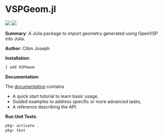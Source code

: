 # VSPGeom.jl

[![](https://img.shields.io/badge/docs-stable-blue.svg)](https://github.com/cibinjoseph/VSPGeom.jl/dev)
![](https://github.com/byuflowlab/CCBlade.jl/workflows/Run%20tests/badge.svg)

**Summary**: A Julia package to import geometry generated using OpenVSP into Julia.

**Author**: Cibin Joseph

**Installation**:

```julia
] add VSPGeom
```

**Documentation**:

The [documentation](https://github.com/cibinjoseph/VSPGeom.jl/dev) contains
- A quick start tutorial to learn basic usage,
- Guided examples to address specific or more advanced tasks,
- A reference describing the API.

**Run Unit Tests**:

```julia
pkg> activate .
pkg> test
```
